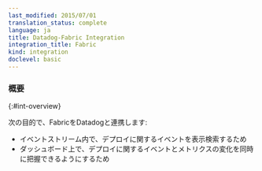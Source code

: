 ```yaml
---
last_modified: 2015/07/01
translation_status: complete
language: ja
title: Datadog-Fabric Integration
integration_title: Fabric
kind: integration
doclevel: basic
---
```


<!-- ### Overview
{:#int-overview}

Connect Fabric to Datadog in order to:

- Capture and search for deploy events in the event stream.
- Correlate deploy events with metric changes on dashboards. -->

### 概要
{:#int-overview}

次の目的で、FabricをDatadogと連携します:

* イベントストリーム内で、デプロイに関するイベントを表示検索するため
* ダッシュボード上で、デプロイに関するイベントとメトリクスの変化を同時に把握できるようにするため
